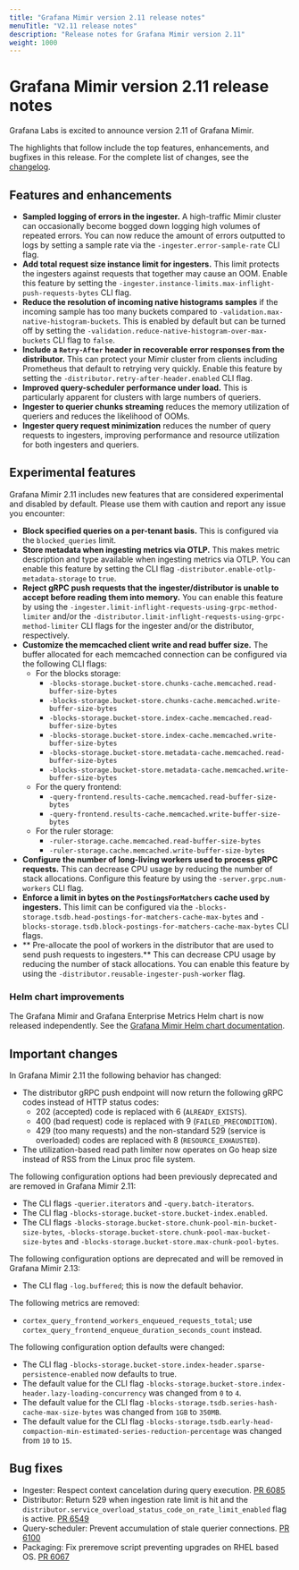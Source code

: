 ```yaml
---
title: "Grafana Mimir version 2.11 release notes"
menuTitle: "V2.11 release notes"
description: "Release notes for Grafana Mimir version 2.11"
weight: 1000
---
```


# Grafana Mimir version 2.11 release notes

Grafana Labs is excited to announce version 2.11 of Grafana Mimir.

The highlights that follow include the top features, enhancements, and bugfixes in this release. For the complete list of changes, see the [changelog](https://github.com/grafana/mimir/blob/main/CHANGELOG.md).

## Features and enhancements

- **Sampled logging of errors in the ingester.** A high-traffic Mimir cluster can occasionally become bogged down logging high volumes of repeated errors. You can now reduce the amount of errors outputted to logs by setting a sample rate via the `-ingester.error-sample-rate` CLI flag.
- **Add total request size instance limit for ingesters.** This limit protects the ingesters against requests that together may cause an OOM. Enable this feature by setting the `-ingester.instance-limits.max-inflight-push-requests-bytes` CLI flag.
- **Reduce the resolution of incoming native histograms samples** if the incoming sample has too many buckets compared to `-validation.max-native-histogram-buckets`. This is enabled by default but can be turned off by setting the `-validation.reduce-native-histogram-over-max-buckets` CLI flag to `false`.
- **Include a `Retry-After` header in recoverable error responses from the distributor.** This can protect your Mimir cluster from clients including Prometheus that default to retrying very quickly. Enable this feature by setting the `-distributor.retry-after-header.enabled` CLI flag.
- **Improved query-scheduler performance under load.** This is particularly apparent for clusters with large numbers of queriers.
- **Ingester to querier chunks streaming** reduces the memory utilization of queriers and reduces the likelihood of OOMs.
- **Ingester query request minimization** reduces the number of query requests to ingesters, improving performance and resource utilization for both ingesters and queriers.

## Experimental features

Grafana Mimir 2.11 includes new features that are considered experimental and disabled by default. Please use them with caution and report any issue you encounter:

- **Block specified queries on a per-tenant basis.** This is configured via the `blocked_queries` limit.
- **Store metadata when ingesting metrics via OTLP.** This makes metric description and type available when ingesting metrics via OTLP. You can enable this feature by setting the CLI flag `-distributor.enable-otlp-metadata-storage` to `true`.
- **Reject gRPC push requests that the ingester/distributor is unable to accept before reading them into memory.** You can enable this feature by using the `-ingester.limit-inflight-requests-using-grpc-method-limiter` and/or the `-distributor.limit-inflight-requests-using-grpc-method-limiter` CLI flags for the ingester and/or the distributor, respectively.
- **Customize the memcached client write and read buffer size.** The buffer allocated for each memcached connection can be configured via the following CLI flags:
  - For the blocks storage:
    - `-blocks-storage.bucket-store.chunks-cache.memcached.read-buffer-size-bytes`
    - `-blocks-storage.bucket-store.chunks-cache.memcached.write-buffer-size-bytes`
    - `-blocks-storage.bucket-store.index-cache.memcached.read-buffer-size-bytes`
    - `-blocks-storage.bucket-store.index-cache.memcached.write-buffer-size-bytes`
    - `-blocks-storage.bucket-store.metadata-cache.memcached.read-buffer-size-bytes`
    - `-blocks-storage.bucket-store.metadata-cache.memcached.write-buffer-size-bytes`
  - For the query frontend:
    - `-query-frontend.results-cache.memcached.read-buffer-size-bytes`
    - `-query-frontend.results-cache.memcached.write-buffer-size-bytes`
  - For the ruler storage:
    - `-ruler-storage.cache.memcached.read-buffer-size-bytes`
    - `-ruler-storage.cache.memcached.write-buffer-size-bytes`
- **Configure the number of long-living workers used to process gRPC requests.** This can decrease CPU usage by reducing the number of stack allocations. Configure this feature by using the `-server.grpc.num-workers` CLI flag.
- **Enforce a limit in bytes on the `PostingsForMatchers` cache used by ingesters.** This limit can be configured via the `-blocks-storage.tsdb.head-postings-for-matchers-cache-max-bytes` and `-blocks-storage.tsdb.block-postings-for-matchers-cache-max-bytes` CLI flags.
- ** Pre-allocate the pool of workers in the distributor that are used to send push requests to ingesters.** This can decrease CPU usage by reducing the number of stack allocations. You can enable this feature by using the `-distributor.reusable-ingester-push-worker` flag.

### Helm chart improvements

The Grafana Mimir and Grafana Enterprise Metrics Helm chart is now released independently. See the [Grafana Mimir Helm chart documentation](/docs/helm-charts/mimir-distributed/latest/).

## Important changes

In Grafana Mimir 2.11 the following behavior has changed:

- The distributor gRPC push endpoint will now return the following gRPC codes instead of HTTP status codes:
  - 202 (accepted) code is replaced with 6 (`ALREADY_EXISTS`).
  - 400 (bad request) code is replaced with 9 (`FAILED_PRECONDITION`).
  - 429 (too many requests) and the non-standard 529 (service is overloaded) codes are replaced with 8 (`RESOURCE_EXHAUSTED`).
- The utilization-based read path limiter now operates on Go heap size instead of RSS from the Linux proc file system.

The following configuration options had been previously deprecated and are removed in Grafana Mimir 2.11:

- The CLI flags `-querier.iterators` and `-query.batch-iterators`.
- The CLI flag `-blocks-storage.bucket-store.bucket-index.enabled`.
- The CLI flags `-blocks-storage.bucket-store.chunk-pool-min-bucket-size-bytes`, `-blocks-storage.bucket-store.chunk-pool-max-bucket-size-bytes` and `-blocks-storage.bucket-store.max-chunk-pool-bytes`.

The following configuration options are deprecated and will be removed in Grafana Mimir 2.13:

- The CLI flag `-log.buffered`; this is now the default behavior.

The following metrics are removed:

- `cortex_query_frontend_workers_enqueued_requests_total`; use `cortex_query_frontend_enqueue_duration_seconds_count` instead.

The following configuration option defaults were changed:

- The CLI flag `-blocks-storage.bucket-store.index-header.sparse-persistence-enabled` now defaults to true.
- The default value for the CLI flag `-blocks-storage.bucket-store.index-header.lazy-loading-concurrency` was changed from `0` to `4`.
- The default value for the CLI flag `-blocks-storage.tsdb.series-hash-cache-max-size-bytes` was changed from `1GB` to `350MB`.
- The default value for the CLI flag `-blocks-storage.tsdb.early-head-compaction-min-estimated-series-reduction-percentage` was changed from `10` to `15`.

## Bug fixes

- Ingester: Respect context cancelation during query execution. [PR 6085](https://github.com/grafana/mimir/pull/6085)
- Distributor: Return 529 when ingestion rate limit is hit and the `distributor.service_overload_status_code_on_rate_limit_enabled` flag is active. [PR 6549](https://github.com/grafana/mimir/pull/6549)
- Query-scheduler: Prevent accumulation of stale querier connections. [PR 6100](https://github.com/grafana/mimir/pull/6100)
- Packaging: Fix preremove script preventing upgrades on RHEL based OS. [PR 6067](https://github.com/grafana/mimir/pull/6067)

